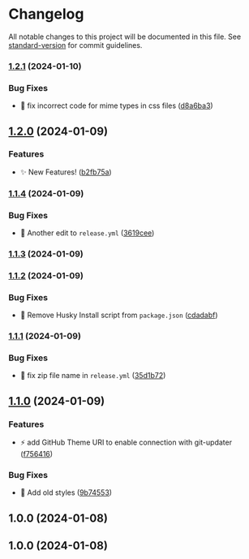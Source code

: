 # Changelog

All notable changes to this project will be documented in this file. See [standard-version](https://github.com/conventional-changelog/standard-version) for commit guidelines.

### [1.2.1](https://github.com/Herm71/casaluna-block-theme/compare/v1.2.0...v1.2.1) (2024-01-10)


### Bug Fixes

* :bug: fix incorrect code for mime types in css files ([d8a6ba3](https://github.com/Herm71/casaluna-block-theme/commit/d8a6ba316c17131b16a2e61fbcaac6c84eb63163))

## [1.2.0](https://github.com/Herm71/casaluna-block-theme/compare/v1.1.4...v1.2.0) (2024-01-09)


### Features

* :sparkles: New Features! ([b2fb75a](https://github.com/Herm71/casaluna-block-theme/commit/b2fb75a0fe5b230ffca1322ce2e8a70703e2b23a))

### [1.1.4](https://github.com/Herm71/casaluna-block-theme/compare/v1.1.3...v1.1.4) (2024-01-09)


### Bug Fixes

* :bug: Another edit to `release.yml` ([3619cee](https://github.com/Herm71/casaluna-block-theme/commit/3619ceeda09accaa51db95bb6f4082b81948a4a7))

### [1.1.3](https://github.com/Herm71/casaluna-block-theme/compare/v1.1.2...v1.1.3) (2024-01-09)

### [1.1.2](https://github.com/Herm71/casaluna-block-theme/compare/v1.1.1...v1.1.2) (2024-01-09)


### Bug Fixes

* :bug: Remove Husky Install script from `package.json` ([cdadabf](https://github.com/Herm71/casaluna-block-theme/commit/cdadabfaf68a62b1bec165e7a07c843d4b445496))

### [1.1.1](https://github.com/Herm71/casaluna-block-theme/compare/v1.1.0...v1.1.1) (2024-01-09)


### Bug Fixes

* :bug: fix zip file name in `release.yml` ([35d1b72](https://github.com/Herm71/casaluna-block-theme/commit/35d1b7245cb303f4e9282964ffa757045e69c772))

## [1.1.0](https://github.com/Herm71/casaluna-block-theme/compare/v1.0.0...v1.1.0) (2024-01-09)


### Features

* :zap: add GitHub Theme URI to enable connection with git-updater ([f756416](https://github.com/Herm71/casaluna-block-theme/commit/f756416ff4206bd9d6d5b5d4e264354a4ee40531))


### Bug Fixes

* :lipstick: Add old styles ([9b74553](https://github.com/Herm71/casaluna-block-theme/commit/9b74553055679bf88d5ce939f6e54fcc11880958))

## 1.0.0 (2024-01-08)

## 1.0.0 (2024-01-08)
